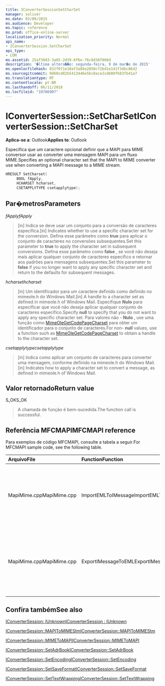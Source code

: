 ```yaml
---
title: IConverterSessionSetCharSet
manager: soliver
ms.date: 03/09/2015
ms.audience: Developer
ms.topic: reference
ms.prod: office-online-server
localization_priority: Normal
api_name:
- IConverterSession.SetCharSet
api_type:
- COM
ms.assetid: 25af3683-3a65-2d39-6f6e-76c8d36f866d
description: '�ltima altera��o: segunda-feira, 9 de mar�o de 2015'
ms.openlocfilehash: 032f071e18af3a89a2850cf2bd1e141f34bc86d2
ms.sourcegitcommit: 9d60cd82b5413446e5bc8ace2cd689f683fb41a7
ms.translationtype: MT
ms.contentlocale: pt-BR
ms.lasthandoff: 06/11/2018
ms.locfileid: "19766907"
---
```

# <a name="iconvertersessionsetcharset"></a><span data-ttu-id="94a1c-103">IConverterSession::SetCharSet</span><span class="sxs-lookup"><span data-stu-id="94a1c-103">IConverterSession::SetCharSet</span></span>

  
  
<span data-ttu-id="94a1c-104">**Aplica-se a**: Outlook</span><span class="sxs-lookup"><span data-stu-id="94a1c-104">**Applies to**: Outlook</span></span> 
  
<span data-ttu-id="94a1c-105">Especifica que um caractere opcional definir que a MAPI para MIME conversor usar ao converter uma mensagem MAPI para um fluxo MIME.</span><span class="sxs-lookup"><span data-stu-id="94a1c-105">Specifies an optional character set that the MAPI to MIME converter use when converting a MAPI message to a MIME stream.</span></span>
  
```cpp
HRESULT SetCharset( 
     BOOL fApply, 
     HCHARSET hcharset, 
     CSETAPPLYTYPE csetapplytype); 
```

## <a name="parameters"></a><span data-ttu-id="94a1c-106">Par�metros</span><span class="sxs-lookup"><span data-stu-id="94a1c-106">Parameters</span></span>

 <span data-ttu-id="94a1c-107">_fApply_</span><span class="sxs-lookup"><span data-stu-id="94a1c-107">_fApply_</span></span>
  
> <span data-ttu-id="94a1c-108">[in] Indica se deve usar um conjunto para a conversão de caracteres específica.</span><span class="sxs-lookup"><span data-stu-id="94a1c-108">[in] Indicates whether to use a specific character set for the conversion.</span></span> <span data-ttu-id="94a1c-109">Defina esse parâmetro como **true** para aplicar o conjunto de caracteres no conversões subsequentes.</span><span class="sxs-lookup"><span data-stu-id="94a1c-109">Set this parameter to **true** to apply the character set in subsequent conversions.</span></span> <span data-ttu-id="94a1c-110">Defina esse parâmetro como **false** , se você não deseja mais aplicar qualquer conjunto de caracteres específico e retornar aos padrões para mensagens subsequentes.</span><span class="sxs-lookup"><span data-stu-id="94a1c-110">Set this parameter to **false** if you no longer want to apply any specific character set and return to the defaults for subsequent messages.</span></span> 
    
 <span data-ttu-id="94a1c-111">_hcharset_</span><span class="sxs-lookup"><span data-stu-id="94a1c-111">_hcharset_</span></span>
  
> <span data-ttu-id="94a1c-112">[in] Um identificador para um caractere definido como definido no mimeole.h do Windows Mail.</span><span class="sxs-lookup"><span data-stu-id="94a1c-112">[in] A handle to a character set as defined in mimeole.h of Windows Mail.</span></span> <span data-ttu-id="94a1c-113">Especifique **Nulo** para especificar que você não deseja aplicar qualquer conjunto de caracteres específico.</span><span class="sxs-lookup"><span data-stu-id="94a1c-113">Specify **null** to specify that you do not want to apply any specific character set.</span></span> <span data-ttu-id="94a1c-114">Para valores não - **Nulo** , use uma função como [MimeOleGetCodePageCharset](http://msdn.microsoft.com/pt-br/library/ms714746%28VS.85%29.aspx) para obter um identificador para o conjunto de caracteres.</span><span class="sxs-lookup"><span data-stu-id="94a1c-114">For non- **null** values, use a function such as [MimeOleGetCodePageCharset](http://msdn.microsoft.com/pt-br/library/ms714746%28VS.85%29.aspx) to obtain a handle to the character set.</span></span> 
    
 <span data-ttu-id="94a1c-115">_csetapplytype_</span><span class="sxs-lookup"><span data-stu-id="94a1c-115">_csetapplytype_</span></span>
  
> <span data-ttu-id="94a1c-116">[in] Indica como aplicar um conjunto de caracteres para converter uma mensagem, conforme definido na mimeole.h do Windows Mail.</span><span class="sxs-lookup"><span data-stu-id="94a1c-116">[in] Indicates how to apply a character set to convert a message, as defined in mimeole.h of Windows Mail.</span></span>
    
## <a name="return-value"></a><span data-ttu-id="94a1c-117">Valor retornado</span><span class="sxs-lookup"><span data-stu-id="94a1c-117">Return value</span></span>

<span data-ttu-id="94a1c-118">S_OK</span><span class="sxs-lookup"><span data-stu-id="94a1c-118">S_OK</span></span>
  
> <span data-ttu-id="94a1c-119">A chamada de função é bem-sucedida.</span><span class="sxs-lookup"><span data-stu-id="94a1c-119">The function call is successful.</span></span>
    
## <a name="mfcmapi-reference"></a><span data-ttu-id="94a1c-120">Referência MFCMAPI</span><span class="sxs-lookup"><span data-stu-id="94a1c-120">MFCMAPI reference</span></span>

<span data-ttu-id="94a1c-121">Para exemplos de código MFCMAPI, consulte a tabela a seguir.</span><span class="sxs-lookup"><span data-stu-id="94a1c-121">For MFCMAPI sample code, see the following table.</span></span>
  
|<span data-ttu-id="94a1c-122">**Arquivo**</span><span class="sxs-lookup"><span data-stu-id="94a1c-122">**File**</span></span>|<span data-ttu-id="94a1c-123">**Function**</span><span class="sxs-lookup"><span data-stu-id="94a1c-123">**Function**</span></span>|<span data-ttu-id="94a1c-124">**Comment**</span><span class="sxs-lookup"><span data-stu-id="94a1c-124">**Comment**</span></span>|
|:-----|:-----|:-----|
|<span data-ttu-id="94a1c-125">MapiMime.cpp</span><span class="sxs-lookup"><span data-stu-id="94a1c-125">MapiMime.cpp</span></span>  <br/> |<span data-ttu-id="94a1c-126">ImportEMLToIMessage</span><span class="sxs-lookup"><span data-stu-id="94a1c-126">ImportEMLToIMessage</span></span>  <br/> |<span data-ttu-id="94a1c-127">MFCMAPI usa MimeToMAPI para converter um arquivo EML em uma mensagem MAPI.</span><span class="sxs-lookup"><span data-stu-id="94a1c-127">MFCMAPI uses MimeToMAPI to convert an EML file to a MAPI message.</span></span>  <br/> |
|<span data-ttu-id="94a1c-128">MapiMime.cpp</span><span class="sxs-lookup"><span data-stu-id="94a1c-128">MapiMime.cpp</span></span>  <br/> |<span data-ttu-id="94a1c-129">ExportIMessageToEML</span><span class="sxs-lookup"><span data-stu-id="94a1c-129">ExportIMessageToEML</span></span>  <br/> |<span data-ttu-id="94a1c-130">MFCMAPI usa MAPIToMIMEStm para converter uma mensagem MAPI em um arquivo EML.</span><span class="sxs-lookup"><span data-stu-id="94a1c-130">MFCMAPI uses MAPIToMIMEStm to convert a MAPI message to an EML file.</span></span>  <br/> |
   
## <a name="see-also"></a><span data-ttu-id="94a1c-131">Confira também</span><span class="sxs-lookup"><span data-stu-id="94a1c-131">See also</span></span>



[<span data-ttu-id="94a1c-132">IConverterSession: IUnknown</span><span class="sxs-lookup"><span data-stu-id="94a1c-132">IConverterSession : IUnknown</span></span>](iconvertersessioniunknown.md)
  
[<span data-ttu-id="94a1c-133">IConverterSession::MAPIToMIMEStm</span><span class="sxs-lookup"><span data-stu-id="94a1c-133">IConverterSession::MAPIToMIMEStm</span></span>](iconvertersession-mapitomimestm.md)
  
[<span data-ttu-id="94a1c-134">IConverterSession::MIMEToMAPI</span><span class="sxs-lookup"><span data-stu-id="94a1c-134">IConverterSession::MIMEToMAPI</span></span>](iconvertersession-mimetomapi.md)
  
[<span data-ttu-id="94a1c-135">IConverterSession::SetAdrBook</span><span class="sxs-lookup"><span data-stu-id="94a1c-135">IConverterSession::SetAdrBook</span></span>](iconvertersession-setadrbook.md)
  
[<span data-ttu-id="94a1c-136">IConverterSession::SetEncoding</span><span class="sxs-lookup"><span data-stu-id="94a1c-136">IConverterSession::SetEncoding</span></span>](iconvertersession-setencoding.md)
  
[<span data-ttu-id="94a1c-137">IConverterSession::SetSaveFormat</span><span class="sxs-lookup"><span data-stu-id="94a1c-137">IConverterSession::SetSaveFormat</span></span>](iconvertersession-setsaveformat.md)
  
[<span data-ttu-id="94a1c-138">IConverterSession::SetTextWrapping</span><span class="sxs-lookup"><span data-stu-id="94a1c-138">IConverterSession::SetTextWrapping</span></span>](iconvertersession-settextwrapping.md)

